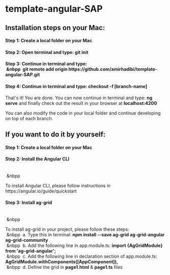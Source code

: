# template-angular-SAP

<h2>Installation steps on your Mac:</h2>

<h4>Step 1: Create a local folder on your Mac</h4>

<h4>Step 2: Open terminal and type: <b>git init</b></h4>

<h4>Step 3: Continue in terminal and type: <br>&nbsp&nbpp&nbsp
<b>git remote add origin https://github.com/amirhadibi/template-angular-SAP.git</b></h4>

<h4>Step 4: Continue in terminal and type: <b>checkout -f [branch-name]</b></h4>

<p>That's it! You are done. You can now continue in terminal and type: <b>ng serve</b> and finally check out the result in your browser at <b>localhost:4200</b></p>

<p>You can also modify the code in your local folder and continue developing on top of each branch.</p>

<h2>If you want to do it by yourself:</h3>

<h4>Step 1: Create a local folder on your Mac</h4>

<h4>Step 2: Install the Angular CLI</h4><br>&nbsp&nbpp&nbsp
<p>To install Angular CLI, please follow instructions in https://angular.io/guide/quickstart</p>

<h4>Step 3: Install ag-grid</h4><br>&nbsp&nbpp&nbsp
<p>To install ag-grid in your project, please follow these steps:<br>&nbsp&nbpp&nbsp
a. Type this in terminal: <b> npm install --save ag-grid ag-grid-angular ag-grid-community </b><br>&nbsp&nbpp&nbsp 
b. Add the following line in app.module.ts: <b> import {AgGridModule} from 'ag-grid-angular'; </b><br>&nbsp&nbpp&nbsp
c. Add the following line in declaration section of app.module.ts: <b> AgGridModule.withComponents([AppComponent]),</b><br>&nbsp&nbpp&nbsp
d. Define the grid in <b>page1.html</b> & <b>page1.ts</b> files</p>

